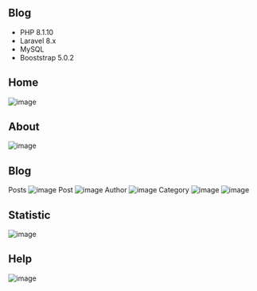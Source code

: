 ## Blog
- PHP 8.1.10
- Laravel 8.x
- MySQL
- Booststrap 5.0.2

## Home
![image](https://github.com/user-attachments/assets/2522347e-b5ed-4511-b4d3-a0553eeebadf)
## About
![image](https://github.com/user-attachments/assets/9f4a7436-3a05-40d1-9dc8-55c21f9ba7b6)
## Blog
Posts
![image](https://github.com/user-attachments/assets/b4bbaf12-b981-4bb6-a044-e4acb94726fc)
Post
![image](https://github.com/user-attachments/assets/6ef1fae7-e919-4a6c-996d-bae1a3efd81a)
Author
![image](https://github.com/user-attachments/assets/ba4f8d92-06af-48b5-87ba-6358e54a056d)
Category
![image](https://github.com/user-attachments/assets/52df6882-9971-4429-ba63-901f30158db6)
![image](https://github.com/user-attachments/assets/2506707d-f09a-46df-a8a4-6991b0e804ea)
## Statistic
![image](https://github.com/user-attachments/assets/42062864-a266-4cd7-b407-d317e68a83c6)
## Help
![image](https://github.com/user-attachments/assets/af264142-3316-4623-9ea9-4b8933618703)
